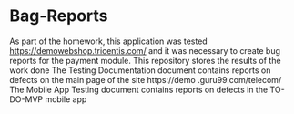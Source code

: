 # Bag-Reports

As part of the homework, this application was tested https://demowebshop.tricentis.com/ and it was necessary to create bug reports for the payment module. This repository stores the results of the work done
The Testing Documentation document contains reports on defects on the main page of the site https://demo .guru99.com/telecom/
The Mobile App Testing document contains reports on defects in the TO-DO-MVP mobile app

